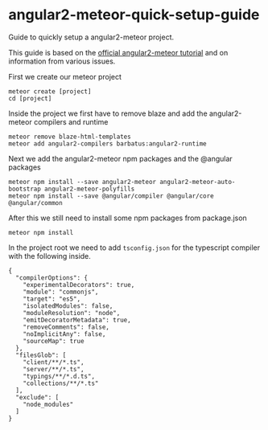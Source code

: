 # angular2-meteor-quick-setup-guide

Guide to quickly setup a angular2-meteor project.

This guide is based on the [official angular2-meteor tutorial](https://www.angular-meteor.com/tutorials/socially/angular2/bootstrapping) and on information from various issues. 

First we create our meteor project

````
meteor create [project]
cd [project]
````

Inside the project we first have to remove blaze and add the angular2-meteor compilers and runtime
````
meteor remove blaze-html-templates
meteor add angular2-compilers barbatus:angular2-runtime 
````

Next we add the angular2-meteor npm packages and the @angular packages
````
meteor npm install --save angular2-meteor angular2-meteor-auto-bootstrap angular2-meteor-polyfills
meteor npm install --save @angular/compiler @angular/core @angular/common
````
After this we still need to install some npm packages from package.json
````
meteor npm install
````

In the project root we need to add `tsconfig.json` for the typescript compiler with the following inside.

````
{
  "compilerOptions": {
    "experimentalDecorators": true,
    "module": "commonjs",
    "target": "es5",
    "isolatedModules": false,
    "moduleResolution": "node",
    "emitDecoratorMetadata": true,
    "removeComments": false,
    "noImplicitAny": false,
    "sourceMap": true
  },
  "filesGlob": [
    "client/**/*.ts",
    "server/**/*.ts",
    "typings/**/*.d.ts",
    "collections/**/*.ts"
  ],
  "exclude": [
    "node_modules"
  ]
}
````





